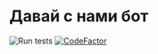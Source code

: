 # Давай с нами бот

![Run tests](https://github.com/magusch/ChannelBot/workflows/Run%20tests/badge.svg)
[![CodeFactor](https://www.codefactor.io/repository/github/magusch/channelbot/badge?s=2dddd084faca7dfc56c595e695a9ecf05d98207c)](https://www.codefactor.io/repository/github/magusch/channelbot)

